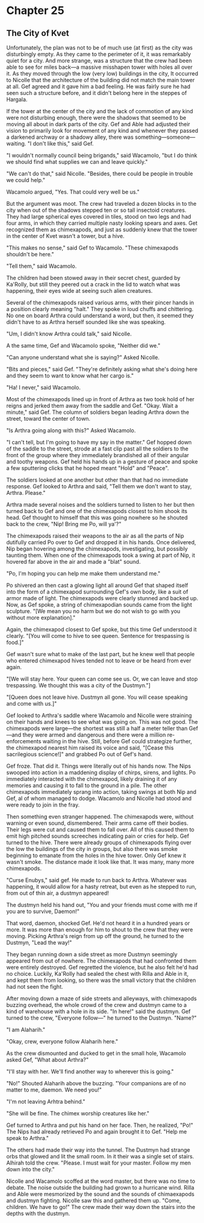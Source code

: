 # Chapter 25

## The City of Kvet

Unfortunately, the plan was not to be of much use (at first) as the city was disturbingly empty.  As they came to the perimeter of it, it was remarkably quiet for a city. And more strange, was a structure that the crew had been able to see for miles back—a massive misshapen tower with holes all over it. As they moved through the low (very low) buildings in the city, It occurred to Nicolle that the architecture of the building did not match the main tower at all. Gef agreed and it gave him a bad feeling. He was fairly sure he had seen such a structure before, and it didn't belong here in the steppes of Hargala.

If the tower at the center of the city and the lack of commotion of any kind were not disturbing enough, there were the shadows that seemed to be moving all about in dark parts of the city. Gef and Able had adjusted their vision to primarily look for movement of any kind and whenever they passed a darkened archway or a shadowy alley, there was something—someone—waiting. "I don't like this," said Gef.

"I wouldn't normally council being brigands," said Wacamolo, "but I do think we should find what supplies we can and leave quickly."

"We can't do that," said Nicolle. "Besides, there could be people in trouble we could help."

Wacamolo argued, "Yes. That could very well be us."

But the argument was moot. The crew had traveled a dozen blocks in to the city when out of the shadows stepped ten or so tall insectoid creatures. They had large spherical eyes covered in tiles, stood on two legs and had four arms, in which they carried multiple nasty looking spears and axes. Get recognized them as chimexapods, and just as suddenly knew that the tower in the center of Kvet wasn't a tower, but a hive.

"This makes no sense," said Gef to Wacamolo. "These chimexapods shouldn't be here."

"Tell them," said Wacamolo.

The children had been stowed away in their secret chest, guarded by Ka'Rolly, but still they peered out a crack in the lid to watch what was happening, their eyes wide at seeing such alien creatures.

Several of the chimexapods raised various arms, with their pincer hands in a position clearly meaning "halt." They spoke in loud chuffs and chittering. No one on board Arthra could understand a word, but then, it seemed they didn't have to as Arthra herself sounded like she was speaking.

"Um, I didn't know Arthra could talk," said Nicolle.

A the same time, Gef and Wacamolo spoke, "Neither did we."

"Can anyone understand what she is saying?" Asked Nicolle.

"Bits and pieces," said Gef. "They're definitely asking what she's doing here and they seem to want to know what her cargo is."

"Ha! I never," said Wacamolo.

Most of the chimexapods lined up in front of Arthra as two took hold of her reigns and jerked them away from the saddle and Gef. "Okay. Wait a minute," said Gef. The column of soldiers began leading Arthra down the street, toward the center of town.

"Is Arthra going along with this?" Asked Wacamolo.

"I can't tell, but I'm going to have my say in the matter." Gef hopped down of the saddle to the street, strode at a fast clip past all the soldiers to the front of the group where they immediately brandished all of their angular and toothy weapons. Gef held his hands up in a gesture of peace and spoke a few sputtering clicks that he hoped meant "Hold" and "Peace".

The soldiers looked at one another but other than that had no immediate response. Gef looked to Arthra and said, "Tell them we don't want to stay, Arthra. Please."

Arthra made several noises and the soldiers turned to listen to her but then turned back to Gef and one of the chimexapods closest to him shook its head. Gef thought to himself that this was going nowhere so he shouted back to the crew, "Nip! Bring me Po, will ya'?"

The chimexapods raised their weapons to the air as all the parts of Nip dutifully carried Po over to Gef and dropped it in his hands. Once delivered, Nip began hovering among the chimexapods, investigating, but possibly taunting them. When one of the chimexapods took a swing at part of Nip, it hovered far above in the air and made a "blat" sound.

"Po, I'm hoping you can help me make them understand me."

Po shivered an then cast a glowing light all around Gef that shaped itself into the form of a chimexapod surrounding Gef's own body, like a suit of armor made of light. The chimexapods were clearly stunned and backed up. Now, as Gef spoke, a string of chimexapodian sounds came from the light sculpture. "[We mean you no harm but we do not wish to go with you without more explanation]."

Again, the chimexapod closest to Gef spoke, but this time Gef understood it clearly. "[You will come to hive to see queen. Sentence for trespassing is food.]"

Gef wasn't sure what to make of the last part, but he knew well that people who entered chimexapod hives tended not to leave or be heard from ever again.

"[We will stay here. Your queen can come see us. Or, we can leave and stop trespassing. We thought this was a city of the Dustmyn."]

"[Queen does not leave hive. Dustmyn all gone. You will cease speaking and come with us.]"

Gef looked to Arthra's saddle where Wacamolo and Nicolle were straining on their hands and knees to see what was going on. This was not good. The chimexapods were large—the shortest was still a half a meter teller than Gef—and they were armed and dangerous and there were a million re-enforcements waiting in the hive. Still, before Gef could strategize further, the chimexapod nearest him raised its voice and said, "[Cease this sacrilegious science!]" and grabbed Po out of Gef's hand.

Gef froze. That did it. Things were literally out of his hands now. The Nips swooped into action in a maddening display of chirps, sirens, and lights. Po immediately interacted with the chimexapod, likely draining it of any memories and causing it to fall to the ground in a pile. The other chimexapods immediately sprang into action, taking swings at both Nip and Gef, al of whom managed to dodge. Wacamolo and Nicolle had stood and were ready to join in the fray.

Then something even stranger happened. The chimexapods were, without warning or even sound, dismembered. Their arms came off their bodies. Their legs were cut and caused them to fall over. All of this caused them to emit high pitched sounds screeches indicating pain or cries for help. Gef turned to the hive. There were already groups of chimexapods flying over the low the buildings of the city in groups, but also there was smoke beginning to emanate from the holes in the hive tower. Only Gef knew it wasn't smoke. The distance made it look like that. It was many, many more chimexapods.

"Curse Enubys," said gef. He made to run back to Arthra. Whatever was happening, it would allow for a hasty retreat, but even as he stepped to run, from out of thin air, a dustmyn appeared!

The dustmyn held his hand out, "You and your friends must come with me if you are to survive, Daemon!"

That word, daemon, shocked Gef. He'd not heard it in a hundred years or more. It was more than enough for him to shout to the crew that they were moving. Picking Arthra's reign from up off the ground, he turned to the Dustmyn, "Lead the way!"

They began running down a side street as more Dustmyn seemingly appeared from out of nowhere. The chimexapods that had confronted them were entirely destroyed. Gef regretted the violence, but he also felt he'd had no choice. Luckily, Ka'Rolly had sealed the chest with Rilla and Able in it, and kept them from looking, so there was the small victory that the children had not seen the fight.

After moving down a maze of side streets and alleyways, with chimexapods buzzing overhead, the whole crowd of the crew and dustmyn came to a kind of warehouse with a hole in its side. "In here!" said the dustmyn. Gef turned to the crew, "Everyone follow—" he turned to the Dustmyn. "Name?"

"I am Alaharih."

"Okay, crew, everyone follow Alaharih here."

As the crew dismounted and ducked to get in the small hole, Wacamolo asked Gef, "What about Arthra?"

"I'll stay with her. We'll find another way to wherever this is going."

"No!" Shouted Alaharih above the buzzing. "Your companions are of no matter to me, daemon. We need you!"

"I'm not leaving Arhtra behind."

"She will be fine. The chimex worship creatures like her."

Gef turned to Arthra and put his hand on her face. Then, he realized, "Po!" The Nips had already retrieved Po and again brought it to Gef. "Help me speak to Arthra."

The others had made their way into the tunnel. The Dustmyn had strange orbs that glowed and lit the small room. In it their was a single set of stairs. Alhirah told the crew. "Please. I must wait for your master. Follow my men down into the city."

Nicolle and Wacamolo scoffed at the word master, but there was no time to debate. The noise outside the building had grown to a hurricane wind. Rilla and Able were mesmorized by the sound and the sounds of chimaexapods and dustmyn fighting. Nicolle saw this and gathered them up. "Come, children. We have to go!" The crew made their way down the stairs into the depths with the dustmyn.



